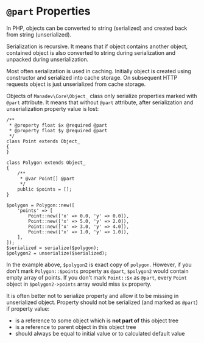 # `@part` Properties #

In PHP, objects can be converted to string (serialized) and created back from string (unserialized). 

Serialization is recursive. It means that if object contains another object, contained object is also converted to string during serialization and unpacked during unserialization.

Most often serialization is used in caching. Initially object is created using constructor and serialized into cache storage. On subsequent HTTP requests object is just unserialized from cache storage. 

Objects of `Manadev\Core\Object_` class only serialize properties marked with `@part` attribute. It means that without `@part` attribute, after serialization and unserialization property value is lost:

    /**
     * @property float $x @required @part
     * @property float $y @required @part
     */
    class Point extends Object_
    {
    }

    class Polygon extends Object_
    {
        /**
         * @var Point[] @part
         */
        public $points = [];
    }

    $polygon = Polygon::new([
        'points' => [
            Point::new(['x' => 0.0, 'y' => 0.0]),
            Point::new(['x' => 5.0, 'y' => 2.0]),
            Point::new(['x' => 3.0, 'y' => 4.0]),
            Point::new(['x' => 1.0, 'y' => 1.0]),
        ],
    ]);
    $serialized = serialize($polygon);
    $polygon2 = unserialize($serialized);

In the example above, `$polygon2` is exact copy of `polygon`. However, if you don't mark `Polygon::$points` property as `@part`, `$polygon2` would contain empty array of points. If you don't mark `Point::$x` as `@part`, every `Point` object in `$polygon2->points` array would miss `$x` property.

It is often better not to serialize property and allow it to be missing in unserialized object. Property should not be serialized (and marked as `@part`) if property value:

* is a reference to some object which is **not part of** this object tree
* is a reference to parent object in this object tree
* should always be equal to initial value or to calculated default value
